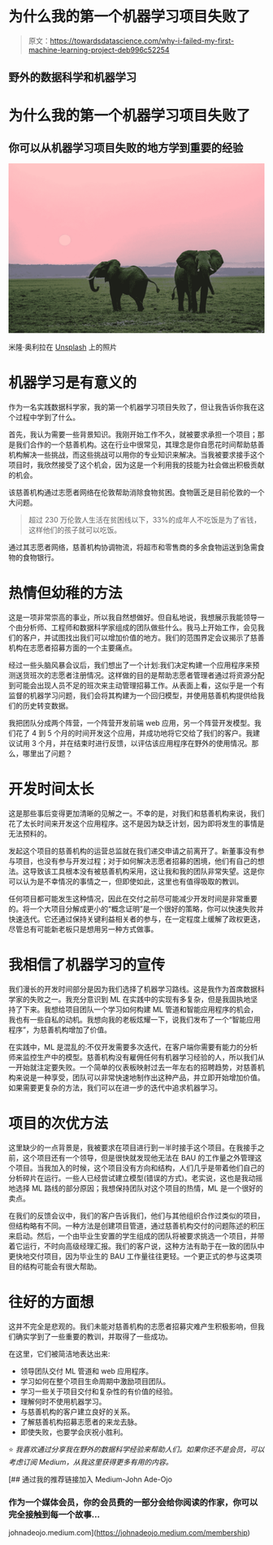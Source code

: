 # 为什么我的第一个机器学习项目失败了

> 原文：<https://towardsdatascience.com/why-i-failed-my-first-machine-learning-project-deb996c52254>

## 野外的数据科学和机器学习

# 为什么我的第一个机器学习项目失败了

## 你可以从机器学习项目失败的地方学到重要的经验

![](img/6cb689a7b864b3ab3a8f904efb1856b4.png)

米隆·奥利拉在 [Unsplash](https://unsplash.com?utm_source=medium&utm_medium=referral) 上的照片

# 机器学习是有意义的

作为一名实践数据科学家，我的第一个机器学习项目失败了，但让我告诉你我在这个过程中学到了什么。

首先，我认为需要一些背景知识。我刚开始工作不久，就被要求承担一个项目；那是我们合作的一个慈善机构。这在行业中很常见，其理念是你自愿花时间帮助慈善机构解决一些挑战，而这些挑战可以用你的专业知识来解决。当我被要求接手这个项目时，我欣然接受了这个机会，因为这是一个利用我的技能为社会做出积极贡献的机会。

该慈善机构通过志愿者网络在伦敦帮助消除食物贫困。食物匮乏是目前伦敦的一个大问题。

> 超过 230 万伦敦人生活在贫困线以下，33%的成年人不吃饭是为了省钱，这样他们的孩子就可以吃饭。

通过其志愿者网络，慈善机构协调物流，将超市和零售商的多余食物运送到急需食物的食物银行。

# 热情但幼稚的方法

这是一项非常崇高的事业，所以我自然想做好。但自私地说，我想展示我能领导一个由分析师、工程师和数据科学家组成的团队做些什么。我马上开始工作，会见我们的客户，并试图找出我们可以增加价值的地方。我们的范围界定会议揭示了慈善机构在志愿者招募方面的一个主要痛点。

经过一些头脑风暴会议后，我们想出了一个计划:我们决定构建一个应用程序来预测送货班次的志愿者注册情况。这样做的目的是帮助志愿者管理者通过将资源分配到可能会出现人员不足的班次来主动管理招募工作。从表面上看，这似乎是一个有监督的机器学习问题，我们会将其构建为一个回归模型，并使用慈善机构提供给我们的历史转变数据。

我把团队分成两个阵营，一个阵营开发前端 web 应用，另一个阵营开发模型。我们花了 4 到 5 个月的时间开发这个应用，并成功地将它交给了我们的客户。我建议试用 3 个月，并在结束时进行反馈，以评估该应用程序在野外的使用情况。那么，哪里出了问题？

# 开发时间太长

这是那些事后变得更加清晰的见解之一。不幸的是，对我们和慈善机构来说，我们花了太长时间来开发这个应用程序。这不是因为缺乏计划，因为即将发生的事情是无法预料的。

发起这个项目的慈善机构的运营总监就在我们递交申请之前离开了。新董事没有参与项目，也没有参与开发过程；对于如何解决志愿者招募的困境，他们有自己的想法。这导致该工具根本没有被慈善机构采用，这让我和我的团队非常失望。这是你可以认为是不幸情况的事情之一，但即使如此，这里也有值得吸取的教训。

任何项目都可能发生这种情况，因此在交付之前尽可能减少开发时间是非常重要的。将一个大项目分解成更小的“概念证明”是一个很好的策略，你可以快速失败并快速迭代。它还通过保持关键利益相关者的参与，在一定程度上缓解了政权更迭，尽管总有可能新老板只是想用另一种方式做事。

# 我相信了机器学习的宣传

我们漫长的开发时间部分是因为我们选择了机器学习路线。这是我作为首席数据科学家的失败之一。我充分意识到 ML 在实践中的实现有多复杂，但是我固执地坚持了下来。我想给项目团队一个学习如何构建 ML 管道和智能应用程序的机会，我也有一些自私的动机。我想向我的老板炫耀一下，说我们发布了一个“智能应用程序”，为慈善机构增加了价值。

在实践中，ML 是混乱的:不仅开发需要多次迭代，在客户端你需要有能力的分析师来监控生产中的模型。慈善机构没有雇佣任何有机器学习经验的人，所以我们从一开始就注定要失败。一个简单的仪表板映射过去一年左右的招聘趋势，对慈善机构来说是一种享受，团队可以非常快速地制作出这种产品，并立即开始增加价值。如果需要更复杂的方法，我们可以在进一步的迭代中追求机器学习。

# 项目的次优方法

这里缺少的一点背景是，我被要求在项目进行到一半时接手这个项目。在我接手之前，这个项目还有一个领导，但是很快就发现他无法在 BAU 的工作量之外管理这个项目。当我加入的时候，这个项目没有方向和结构，人们几乎是带着他们自己的分析碎片在运行。一些人已经尝试建立模型(错误的方式)。老实说，这也是我动摇地选择 ML 路线的部分原因；我想保持团队对这个项目的热情，ML 是一个很好的卖点。

在我们的反馈会议中，我们的客户告诉我们，他们与其他组织合作过类似的项目，但结构略有不同。一种方法是创建项目管道，通过慈善机构交付的问题陈述的积压来启动。然后，一个由毕业生安置的学生组成的团队将被要求挑选一个项目，并带着它运行，不时向高级经理汇报。我们的客户说，这种方法有助于在一致的团队中更快地交付项目，因为毕业生的 BAU 工作量往往更轻。一个更正式的参与这类项目的结构可能会有很大帮助。

# 往好的方面想

这并不完全是悲观的。我们未能对慈善机构的志愿者招募灾难产生积极影响，但我们确实学到了一些重要的教训，并取得了一些成功。

在这里，它们被简洁地表达出来:

*   领导团队交付 ML 管道和 web 应用程序。
*   学习如何在整个项目生命周期中激励项目团队。
*   学习一些关于项目交付和复杂性的有价值的经验。
*   理解何时不使用机器学习。
*   与慈善机构的客户建立良好的关系。
*   了解慈善机构招募志愿者的来龙去脉。
*   即使失败，也要学会庆祝小胜利。

⭐️ *我喜欢通过分享我在野外的数据科学经验来帮助人们。如果你还不是会员，可以考虑订阅 Medium，从我这里获得更多有用的内容。*

[](https://johnadeojo.medium.com/membership) [## 通过我的推荐链接加入 Medium-John Ade-Ojo

### 作为一个媒体会员，你的会员费的一部分会给你阅读的作家，你可以完全接触到每一个故事…

johnadeojo.medium.com](https://johnadeojo.medium.com/membership)